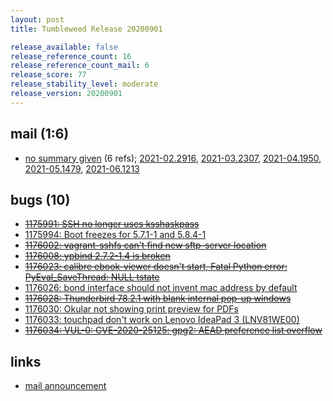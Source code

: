 ```yaml
---
layout: post
title: Tumbleweed Release 20200901

release_available: false
release_reference_count: 16
release_reference_count_mail: 6
release_score: 77
release_stability_level: moderate
release_version: 20200901
---
```


## mail (1:6)

- [no summary given](https://github.com/boombatower/tumbleweed-review/issues/10) (6 refs); [2021-02.2916](https://github.com/boombatower/tumbleweed-review/issues/10), [2021-03.2307](https://github.com/boombatower/tumbleweed-review/issues/10), [2021-04.1950](https://github.com/boombatower/tumbleweed-review/issues/10), [2021-05.1479](https://github.com/boombatower/tumbleweed-review/issues/10), [2021-06.1213](https://github.com/boombatower/tumbleweed-review/issues/10)

## bugs (10)

<!--more-->

- ~~[1175991: SSH no longer uses ksshaskpass](https://bugzilla.opensuse.org/show_bug.cgi?id=1175991)~~
- [1175994: Boot freezes for 5.7.1-1 and 5.8.4-1](https://bugzilla.opensuse.org/show_bug.cgi?id=1175994)
- ~~[1176002: vagrant-sshfs can't find new sftp-server location](https://bugzilla.opensuse.org/show_bug.cgi?id=1176002)~~
- ~~[1176008: ypbind 2.7.2-1.4 is broken](https://bugzilla.opensuse.org/show_bug.cgi?id=1176008)~~
- ~~[1176023: calibre ebook-viewer doesn't start, Fatal Python error: PyEval_SaveThread: NULL tstate](https://bugzilla.opensuse.org/show_bug.cgi?id=1176023)~~
- [1176026: bond interface should not invent mac address by default](https://bugzilla.opensuse.org/show_bug.cgi?id=1176026)
- ~~[1176028: Thunderbird 78.2.1 with blank internal pop-up windows](https://bugzilla.opensuse.org/show_bug.cgi?id=1176028)~~
- [1176030: Okular not showing print preview for PDFs](https://bugzilla.opensuse.org/show_bug.cgi?id=1176030)
- [1176033: touchpad don't work on Lenovo IdeaPad 3 (LNV81WE00)](https://bugzilla.opensuse.org/show_bug.cgi?id=1176033)
- ~~[1176034: VUL-0: CVE-2020-25125: gpg2: AEAD preference list overflow](https://bugzilla.opensuse.org/show_bug.cgi?id=1176034)~~



## links

- [mail announcement](https://github.com/boombatower/tumbleweed-review/issues/10)
